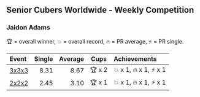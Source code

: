 ## Senior Cubers Worldwide - Weekly Competition
### Jaidon Adams

🏆 = overall winner, 💥 = overall record, 🔥 = PR average, ⚡ = PR single.

| Event | Single | Average | Cups | Achievements|
| :-- | --: | --: | :--: | :-- |
| [3x3x3](jaidon_adams/333.md) | 8.31 | 8.67 | <span style="white-space: nowrap">🏆 x 2</span> | <span style="white-space: nowrap">💥 x 1, 🔥 x 1, ⚡ x 1</span> |
| [2x2x2](jaidon_adams/222.md) | 2.45 | 3.10 | <span style="white-space: nowrap">🏆 x 1</span> | <span style="white-space: nowrap">💥 x 1, 🔥 x 1, ⚡ x 1</span> |

<!-- Global site tag (gtag.js) - Google Analytics -->
<script async src="https://www.googletagmanager.com/gtag/js?id=UA-86348435-3"></script>
<script>window.dataLayer = window.dataLayer || []; function gtag() {dataLayer.push(arguments);} gtag('js', new Date()); gtag('config', 'UA-86348435-3');</script>

